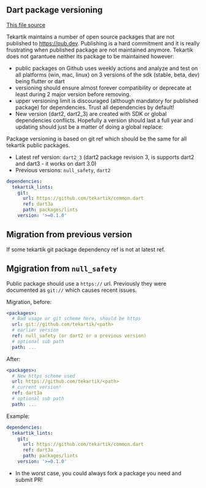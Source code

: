 ## Dart package versioning

[This file source](https://github.com/tekartik/common.dart/blob/main/doc/tekartik_versioning.md)

Tekartik maintains a number of open source packages that are not published to https://pub.dev. Publishing is a hard
commitment and it is really frustrating when published package are not maintained anymore. Tekartik does not garantuee
neither its package to be maintained however:

- public packages on Github uses weekly actions and analyze and test on all platforms (win, mac, linux) on 3 versions of
  the sdk (stable, beta, dev) being flutter or dart
- versioning should ensure almost forever compatibility or deprecate at least during 2 major version before removing.
- upper versioning limit is discouraged (although mandatory for published package) for dependencies. Trust all
  dependencies by default!
- New version (dart2, dart2_3) are created with SDK or global dependencies conflicts. Hopefully a version should last a
  full year and updating should just be a matter of doing a global replace:


Package versioning is based on git ref which should be the same for all tekartik public packages.

* Latest ref version: `dart2_3` (dart2 package revision 3, is supports dart2 and dart3 - it works on dart 3.0)
* Previous versions: `null_safety`, `dart2`

```yaml
dependencies:
  tekartik_lints:
    git:
      url: https://github.com/tekartik/common.dart
      ref: dart3a
      path: packages/lints
    version: '>=0.1.0'
```

## Migration from previous version

If some tekartik git package dependency ref is not at latest ref.

## Mgigration from `null_safety`

Public package should use a `https://` url. Previously they were documented as `git://` which causes recent issues.

Migration, before:
```yaml
<packages>:
  # Bad usage or git scheme here, should be https
  url: git://github.com/tekartik/<path>
  # earlier version
  ref: null_safety (or dart2 or a previous version)
  # optional sub path
  path: ...
```
After:
```yaml
<packages>:
  # New https scheme used
  url: https://github.com/tekartik/<path>
  # current version!
  ref: dart3a
  # optional sub path
  path: ...
```

Example:

```yaml
dependencies:
  tekartik_lints:
    git:
      url: https://github.com/tekartik/common.dart
      ref: dart3a
      path: packages/lints
    version: '>=0.1.0'
```

- In the worst case, you could always fork a package you need and submit PR!

